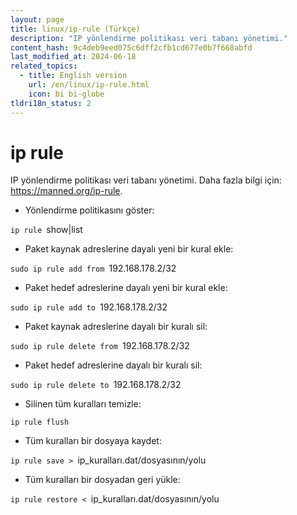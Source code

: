 ```yaml
---
layout: page
title: linux/ip-rule (Türkçe)
description: "IP yönlendirme politikası veri tabanı yönetimi."
content_hash: 9c4deb9eed075c6dff2cfb1cd677e0b7f668abfd
last_modified_at: 2024-06-18
related_topics:
  - title: English version
    url: /en/linux/ip-rule.html
    icon: bi bi-globe
tldri18n_status: 2
---
```

# ip rule

IP yönlendirme politikası veri tabanı yönetimi.
Daha fazla bilgi için: <https://manned.org/ip-rule>.

- Yönlendirme politikasını göster:

`ip rule `<span class="tldr-var badge badge-pill bg-dark-lm bg-white-dm text-white-lm text-dark-dm font-weight-bold">show|list</span>

- Paket kaynak adreslerine dayalı yeni bir kural ekle:

`sudo ip rule add from `<span class="tldr-var badge badge-pill bg-dark-lm bg-white-dm text-white-lm text-dark-dm font-weight-bold">192.168.178.2/32</span>

- Paket hedef adreslerine dayalı yeni bir kural ekle:

`sudo ip rule add to `<span class="tldr-var badge badge-pill bg-dark-lm bg-white-dm text-white-lm text-dark-dm font-weight-bold">192.168.178.2/32</span>

- Paket kaynak adreslerine dayalı bir kuralı sil:

`sudo ip rule delete from `<span class="tldr-var badge badge-pill bg-dark-lm bg-white-dm text-white-lm text-dark-dm font-weight-bold">192.168.178.2/32</span>

- Paket hedef adreslerine dayalı bir kuralı sil:

`sudo ip rule delete to `<span class="tldr-var badge badge-pill bg-dark-lm bg-white-dm text-white-lm text-dark-dm font-weight-bold">192.168.178.2/32</span>

- Silinen tüm kuralları temizle:

`ip rule flush`

- Tüm kuralları bir dosyaya kaydet:

`ip rule save > `<span class="tldr-var badge badge-pill bg-dark-lm bg-white-dm text-white-lm text-dark-dm font-weight-bold">ip_kuralları.dat/dosyasının/yolu</span>

- Tüm kuralları bir dosyadan geri yükle:

`ip rule restore < `<span class="tldr-var badge badge-pill bg-dark-lm bg-white-dm text-white-lm text-dark-dm font-weight-bold">ip_kuralları.dat/dosyasının/yolu</span>

